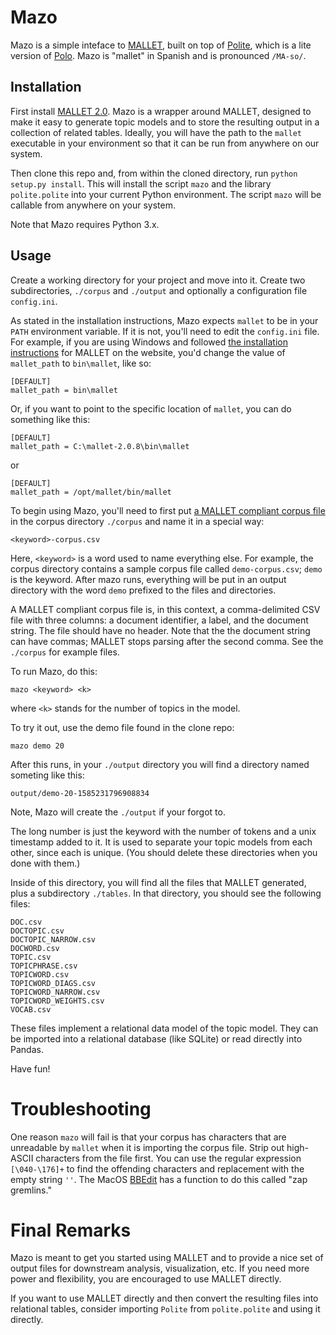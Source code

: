 # Mazo
Mazo is a simple inteface to [MALLET](http://mallet.cs.umass.edu/index.php), built on top of [Polite](https://github.com/ontoligent/polite), which is a lite version of [Polo](https://github.com/ontoligent-design/polo2). Mazo is "mallet" in Spanish and is pronounced `/MA-so/`.

## Installation

First install [MALLET 2.0](https://mimno.github.io/Mallet/). Mazo is a wrapper around MALLET, designed to make it easy to generate topic models and to store the resulting output in a collection of related tables. Ideally, you will have the path to the `mallet` executable in your environment so that it can be run from anywhere on our system.

Then clone this repo and, from within the cloned directory, run `python setup.py install`. This will install the script `mazo` and the library `polite.polite` into your current Python environment. The script `mazo` will be callable from anywhere on your system.

Note that Mazo requires Python 3.x.

## Usage

Create a working directory for your project and move into it. Create two subdirectories, `./corpus` and `./output` and optionally a configuration file `config.ini`. 

As stated in the installation instructions, Mazo expects `mallet` to be in your `PATH` environment variable. If it is not, you'll need to edit the `config.ini` file. For example, if you are using Windows and followed [the installation instructions](http://mallet.cs.umass.edu/download.php) for MALLET on the website, you'd change the value of `mallet_path` to `bin\mallet`, like so:

```
[DEFAULT]
mallet_path = bin\mallet
``` 

Or, if you want to point to the specific location of `mallet`, you can do something like this:

```
[DEFAULT]
mallet_path = C:\mallet-2.0.8\bin\mallet
```

or 

```
[DEFAULT]
mallet_path = /opt/mallet/bin/mallet
```

To begin using Mazo, you'll need to first put [a MALLET compliant corpus file](http://mallet.cs.umass.edu/import.php) in the corpus directory `./corpus` and name it in a special way:

```
<keyword>-corpus.csv
```

Here, `<keyword>` is a word used to name everything else. For example, the corpus directory contains a sample corpus file called `demo-corpus.csv`; `demo` is the keyword. After mazo runs, everything will be put in an output directory with the word `demo` prefixed to the files and directories.

A MALLET compliant corpus file is, in this context, a comma-delimited CSV file with three columns: a document identifier, a label, and the document string. The file should have no header. Note that the the document string can have commas; MALLET stops parsing after the second comma. See the `./corpus` for example files.

To run Mazo, do this:

```
mazo <keyword> <k>
```

where `<k>` stands for the number of topics in the model.

To try it out, use the demo file found in the clone repo:

```
mazo demo 20
```

After this runs, in your `./output` directory you will find a directory named someting like this:

```buildoutcfg
output/demo-20-1585231796908834
```
Note, Mazo will create the `./output` if your forgot to.

The long number is just the keyword with the number of tokens and a unix timestamp added to it. It is used to separate your topic models from each other, since each is unique. (You should delete these directories when you done with them.)

Inside of this directory, you will find all the files that MALLET generated, plus a subdirectory `./tables`. In that directory, you should see the following files:

```buildoutcfg
DOC.csv
DOCTOPIC.csv
DOCTOPIC_NARROW.csv
DOCWORD.csv
TOPIC.csv
TOPICPHRASE.csv
TOPICWORD.csv
TOPICWORD_DIAGS.csv
TOPICWORD_NARROW.csv
TOPICWORD_WEIGHTS.csv
VOCAB.csv
```

These files implement a relational data model of the topic model. They can be imported into a relational database (like SQLite) or read directly into Pandas. 

Have fun!

# Troubleshooting

One reason `mazo` will fail is that your corpus has characters that are unreadable by `mallet` when it is importing the corpus file. Strip out high-ASCII characters from the file first. You can use the regular expression `[\040-\176]+` to find the offending characters and replacement with the empty string `''`. The MacOS [BBEdit](https://www.barebones.com/products/bbedit/) has a function to do this called "zap gremlins."

# Final Remarks

Mazo is meant to get you started using MALLET and to provide a nice set of output files for downstream analysis, visualization, etc. If you need more power and flexibility, you are encouraged to use MALLET directly. 

If you want to use MALLET directly and then convert the resulting files into relational tables, consider importing `Polite` from `polite.polite` and using it directly. 